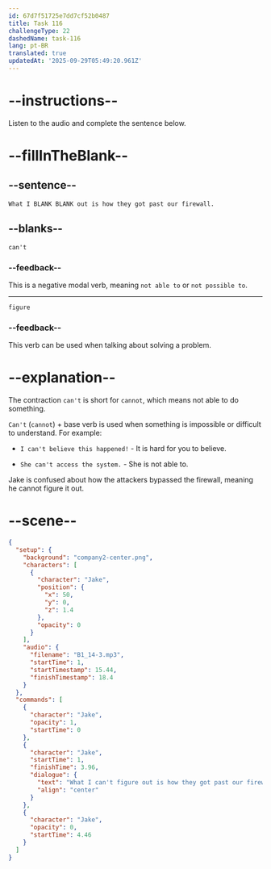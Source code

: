 ```yaml
---
id: 67d7f51725e7dd7cf52b0487
title: Task 116
challengeType: 22
dashedName: task-116
lang: pt-BR
translated: true
updatedAt: '2025-09-29T05:49:20.961Z'
---
```


<!-- (audio) Jake: What I can't figure out is how they got past our firewall. -->

# --instructions--

Listen to the audio and complete the sentence below.

# --fillInTheBlank--

## --sentence--

`What I BLANK BLANK out is how they got past our firewall.`

## --blanks--

`can't`

### --feedback--

This is a negative modal verb, meaning `not able to` or `not possible to`.

---

`figure`

### --feedback--

This verb can be used when talking about solving a problem.

# --explanation--

The contraction `can't` is short for `cannot`, which means not able to do something.  

`Can't` (`cannot`) + base verb is used when something is impossible or difficult to understand. For example:

- `I can't believe this happened!` - It is hard for you to believe.

- `She can't access the system.` - She is not able to.

Jake is confused about how the attackers bypassed the firewall, meaning he cannot figure it out.  

# --scene--

```json
{
  "setup": {
    "background": "company2-center.png",
    "characters": [
      {
        "character": "Jake",
        "position": {
          "x": 50,
          "y": 0,
          "z": 1.4
        },
        "opacity": 0
      }
    ],
    "audio": {
      "filename": "B1_14-3.mp3",
      "startTime": 1,
      "startTimestamp": 15.44,
      "finishTimestamp": 18.4
    }
  },
  "commands": [
    {
      "character": "Jake",
      "opacity": 1,
      "startTime": 0
    },
    {
      "character": "Jake",
      "startTime": 1,
      "finishTime": 3.96,
      "dialogue": {
        "text": "What I can't figure out is how they got past our firewall.",
        "align": "center"
      }
    },
    {
      "character": "Jake",
      "opacity": 0,
      "startTime": 4.46
    }
  ]
}
```

